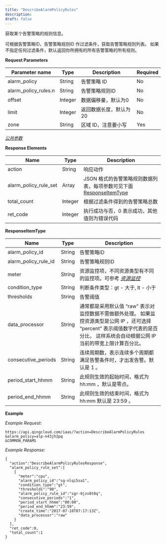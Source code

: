 ```yaml
---
title: "DescribeAlarmPolicyRules"
description: 
draft: false
---
```


获取某个告警策略的规则信息。

可根据告警策略ID，告警策略规则ID 作过滤条件，获取告警策略规则列表。 如果不指定任何过滤条件，默认返回你所拥有的所有告警策略的所有规则。

**Request Parameters**

| Parameter name | Type | Description | Required |
| --- | --- | --- | --- |
| alarm_policy | String | 告警策略 ID | No |
| alarm_policy_rules.n | String | 告警策略规则ID | No |
| offset | Integer | 数据偏移量，默认为0 | No |
| limit | Integer | 返回数据长度，默认为20 | No |
| zone | String | 区域 ID，注意要小写 | Yes |

[_公共参数_](../../../parameters)

**Response Elements**

| Name | Type | Description |
| --- | --- | --- |
| action | String | 响应动作 |
| alarm_policy_rule_set | Array | JSON 格式的告警策略规则数据列表，每项参数可见下面 [ResponseItemType](#responseitemtype) |
| total_count | Integer | 根据过滤条件得到的告警策略总数 |
| ret_code | Integer | 执行成功与否，0 表示成功，其他值则为错误代码 |

**ResponseItemType**

| Name | Type | Description |
| --- | --- | --- |
| alarm_policy_id | String | 告警策略ID |
| alarm_policy_rule_id | String | 告警策略规则ID |
| meter | String | 资源监控项，不同资源类型有不同的监控项。可参考 [_资源监控_](../monitor/index.html#api-monitor) |
| condition_type | String | 判断条件类型：gt - 大于, lt - 小于 |
| thresholds | String | 告警阈值 |
| data_processor | String | 通常都是采用默认值 “raw” 表示对监控数据不需做额外处理。 如果监控资源类型是公网 IP ，还可选择 “percent” 表示阈值数字代表的是百分比， 这样系统会自动根据公网 IP 当前的带宽上限计算百分比。 |
| consecutive_periods | String | 连续周期数，表示连续多个周期都满足告警条件时，才出发告警。默认是 1 。 |
| period_start_hhmm | String | 此规则生效的起始时间，格式为 hh:mm ，默认是零点。 |
| period_end_hhmm | String | 此规则生效的结束时间，格式为 hh:mm 默认是 23:59 。 |

**Example**

_Example Request_:

```
https://api.qingcloud.com/iaas/?action=DescribeAlarmPolicyRules
&alarm_policy=alp-n43jh2pq
&COMMON_PARAMS
```

_Example Response_:

```
{
  "action":"DescribeAlarmPolicyRulesResponse",
  "alarm_policy_rule_set":[
    {
      "meter":"cpu",
      "alarm_policy_id":"sg-nlqi5sa1",
      "condition_type":"gt",
      "thresholds":"90",
      "alarm_policy_rule_id":"sgr-0jzv8t0q",
      "consecutive_periods":"1",
      "period_start_hhmm":"00:00",
      "period_end_hhmm":"23:59",
      "create_time":"2017-07-18T07:17:13Z",
      "data_processor":"raw"
    }
  ],
  "ret_code":0,
  "total_count":1
}
```
